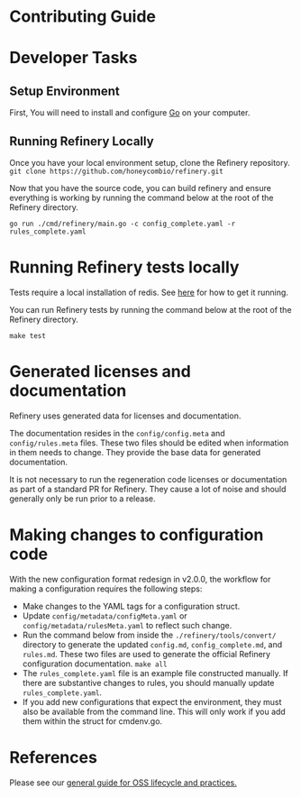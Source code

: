 # Contributing Guide

# Developer Tasks

## Setup Environment

First, You will need to install and configure [Go](https://golang.org/doc/install) on your computer.

## Running Refinery Locally

Once you have your local environment setup, clone the Refinery repository.
`git clone https://github.com/honeycombio/refinery.git`

Now that you have the source code, you can build refinery and ensure everything is working by running the command below
at the root of the Refinery directory.

`go run ./cmd/refinery/main.go -c config_complete.yaml -r rules_complete.yaml`

# Running Refinery tests locally

Tests require a local installation of redis. See [here](https://redis.io/docs/install/install-stack) for how to get it running.

You can run Refinery tests by running the command below at the root of the Refinery directory.

`make test`

# Generated licenses and documentation

Refinery uses generated data for licenses and documentation.

The documentation resides in the `config/config.meta` and `config/rules.meta` files.
These two files should be edited when information in them needs to change. They provide the base data for generated documentation.

It is not necessary to run the regeneration code licenses or documentation as part of a standard PR for Refinery. They cause a lot of noise and should generally only be run prior to a release.

# Making changes to configuration code

With the new configuration format redesign in v2.0.0, the workflow for making a configuration requires the following steps:

- Make changes to the YAML tags for a configuration struct.
- Update `config/metadata/configMeta.yaml` or `config/metadata/rulesMeta.yaml` to reflect such change.
- Run the command below from inside the `./refinery/tools/convert/` directory to generate the updated `config.md`, `config_complete.md`, and `rules.md`. These two files are used to generate the official Refinery configuration documentation.
`make all`
- The `rules_complete.yaml` file is an example file constructed manually. If there are substantive changes to rules, you should manually update `rules_complete.yaml`.
- If you add new configurations that expect the environment, they must also be available from the command line. This will only work if you add them within the struct for cmdenv.go.

# References

Please see our [general guide for OSS lifecycle and practices.](https://github.com/honeycombio/home/blob/main/honeycomb-oss-lifecycle-and-practices.md)